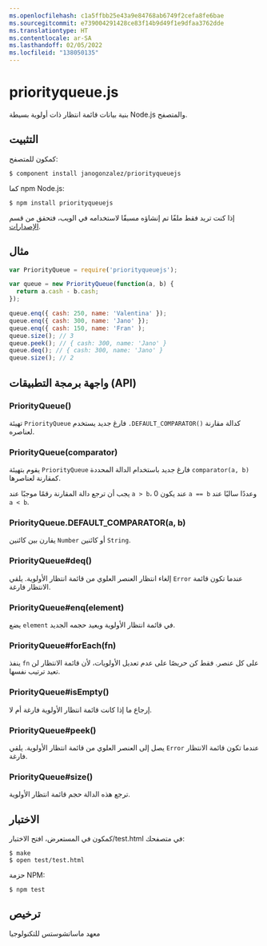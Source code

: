 ```yaml
---
ms.openlocfilehash: c1a5ffbb25e43a9e84768ab6749f2cefa8fe6bae
ms.sourcegitcommit: e739004291428ce83f14b9d49f1e9dfaa3762dde
ms.translationtype: HT
ms.contentlocale: ar-SA
ms.lasthandoff: 02/05/2022
ms.locfileid: "138050135"
---
```

# <a name="priorityqueuejs"></a>priorityqueue.js

بنية بيانات قائمة انتظار ذات أولوية بسيطة Node.js والمتصفح.

## <a name="installation"></a>التثبيت

كمكون للمتصفح:

```
$ component install janogonzalez/priorityqueuejs
```

كما npm Node.js:

```
$ npm install priorityqueuejs
```

إذا كنت تريد فقط ملفًا تم إنشاؤه مسبقًا لاستخدامه في الويب، فتحقق من قسم [الإصدارات](
https://github.com/janogonzalez/priorityqueuejs/releases).

## <a name="example"></a>مثال

```js
var PriorityQueue = require('priorityqueuejs');

var queue = new PriorityQueue(function(a, b) {
  return a.cash - b.cash;
});

queue.enq({ cash: 250, name: 'Valentina' });
queue.enq({ cash: 300, name: 'Jano' });
queue.enq({ cash: 150, name: 'Fran' );
queue.size(); // 3
queue.peek(); // { cash: 300, name: 'Jano' }
queue.deq(); // { cash: 300, name: 'Jano' }
queue.size(); // 2
```

## <a name="api"></a>واجهة برمجة التطبيقات (API) 

### <a name="priorityqueue"></a>PriorityQueue()

تهيئة `PriorityQueue` فارغ جديد يستخدم `.DEFAULT_COMPARATOR()` كدالة مقارنة لعناصره.

### <a name="priorityqueuecomparator"></a>PriorityQueue(comparator)

يقوم بتهيئة `PriorityQueue` فارغ جديد باستخدام الدالة المحددة `comparator(a, b)` كمقارنة لعناصرها.

يجب أن ترجع دالة المقارنة رقمًا موجبًا عند `a > b`، 0 عند يكون `a == b` وعددًا سالبًا عند `a < b`.

### <a name="priorityqueuedefault_comparatora-b"></a>PriorityQueue.DEFAULT_COMPARATOR(a, b)

يقارن بين كائنين `Number` أو كائنين `String`.

### <a name="priorityqueuedeq"></a>PriorityQueue#deq()

إلغاء انتظار العنصر العلوي من قائمة انتظار الأولوية.
يلقي `Error` عندما تكون قائمة الانتظار فارغة.

### <a name="priorityqueueenqelement"></a>PriorityQueue#enq(element)

يضع `element` في قائمة انتظار الأولوية ويعيد حجمه الجديد.

### <a name="priorityqueueforeachfn"></a>PriorityQueue#forEach(fn)

ينفذ `fn` على كل عنصر. فقط كن حريصًا على عدم تعديل الأولويات، لأن قائمة الانتظار لن تعيد ترتيب نفسها.

### <a name="priorityqueueisempty"></a>PriorityQueue#isEmpty()

إرجاع ما إذا كانت قائمة انتظار الأولوية فارغة أم لا.

### <a name="priorityqueuepeek"></a>PriorityQueue#peek()

يصل إلى العنصر العلوي من قائمة انتظار الأولوية.
يلقي `Error` عندما تكون قائمة الانتظار فارغة.

### <a name="priorityqueuesize"></a>PriorityQueue#size()

ترجع هذه الدالة حجم قائمة انتظار الأولوية.

## <a name="testing"></a>الاختبار

كمكون في المستعرض، افتح الاختبار/test.html في متصفحك:

```
$ make
$ open test/test.html
```

حزمة NPM:

```
$ npm test
```

## <a name="licence"></a>ترخيص

معهد ماساتشوستس للتكنولوجيا
